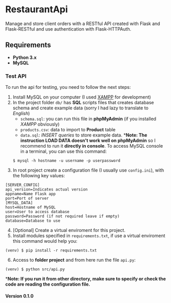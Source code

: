 # RestaurantApi
Manage and store client orders with a RESTful API created with Flask and Flask-RESTful and use authentication with Flask-HTTPAuth.

## Requirements
- **Python 3.x**
- **MySQL**

### Test API
To run the api for testing, you need to follow the next steps:
1. Install MySQL on your computer (I used [XAMPP](https://www.apachefriends.org/es/index.html) for development)
2. In the project folder `db/` has **SQL** scripts files that creates database schema and create example data (sorry I had lazy to translate to *English*)
    - `schema.sql`: you can run this file in **phpMyAdmin** (if you installed *XAMPP* obviously)
    - `products.csv`: data to import to **Product** table
    - `data.sql`: *INSERT queries* to store example data. ***Note: The instruction LOAD DATA doesn't work well on phpMyAdmin** so I recommend to run it **directly in console**. To access MySQL console in a terminal, you can use this command:
    ```
    $ mysql -h hostname -u username -p userpassword
    ```
3. In root project create a configuration file (I usually use `config.ini`), with the following key values:
```
[SERVER_CONFIG]
api_version=Indicates actual version
appname=Name Flask app
port=Port of server
[MYSQL_DATA]
host=Hostname of MySQL
user=User to access database
password=Password (if not required leave if empty)
database=Database to use
```
4. [Optional] Create a virtual enviroment for this project.
5. Install modules specified in `requirements.txt`, if use a virtual enviroment this command would help you:
```
(venv) $ pip install -r requirements.txt
```
6. Access to **folder project** and from here run the file `api.py`:
```
(venv) $ python src/api.py
```
***Note: If you run it from other directory, make sure to specify or check the code are reading the configuration file.**

#### Version 0.1.0
